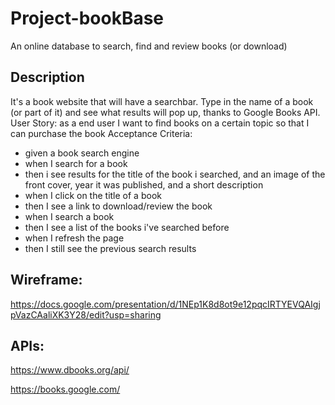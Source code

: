 # Project-bookBase

An online database to search, find and review books (or download)

## Description


 It's a book website that will have a searchbar. Type in the name of a book (or part of it) and see what results will pop up, thanks to
Google Books API.
User Story:
as a end user
I want to find books on a certain topic
so that I can purchase the book
Acceptance Criteria:
- given a book search engine
- when I search for a book
- then i see results for the title of the book i searched, and an image of the front cover, year it was published, and a short description
- when I click on the title of a book
- then I see a link to download/review the book
- when I search a book
- then I see a list of the books i've searched before
- when I refresh the page
- then I still see the previous search results



## Wireframe:

 
 https://docs.google.com/presentation/d/1NEp1K8d8ot9e12pqcIRTYEVQAIgjpVazCAaliXK3Y28/edit?usp=sharing


## APIs: 

https://www.dbooks.org/api/

 https://books.google.com/
